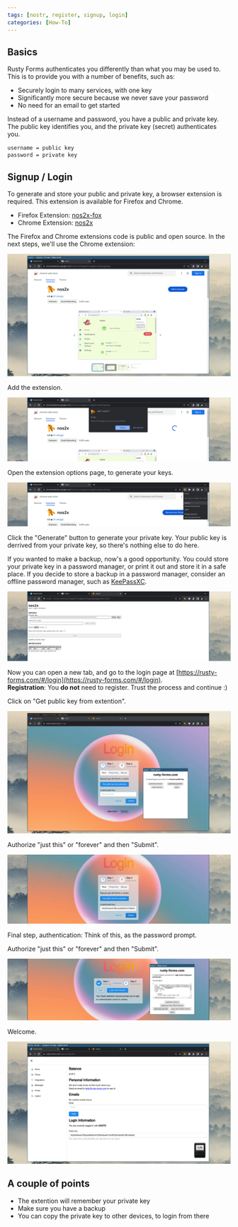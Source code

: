 ```yaml
---
tags: [nostr, register, signup, login]
categories: [How-To]
---
```


## Basics

Rusty Forms authenticates you differently than what you may be used to. This is to provide you with a number of benefits, such as:

- Securely login to many services, with one key
- Significantly more secure because we never save your password
- No need for an email to get started

Instead of a username and password, you have a public and private key. The public key identifies you, and the private key (secret) authenticates you.

```
username = public key
password = private key
```

## Signup / Login

To generate and store your public and private key, a browser extension is required. This extension is available for Firefox and Chrome.

- Firefox Extension: [nos2x-fox](https://addons.mozilla.org/en-US/firefox/addon/nos2x-fox/)
- Chrome Extension: [nos2x](https://chromewebstore.google.com/detail/nos2x/kpgefcfmnafjgpblomihpgmejjdanjjp)

The Firefox and Chrome extensions code is public and open source. In the next steps, we'll use the Chrome extension:

![](/assets/images/chrome-setup-1.png)

Add the extension.

![](/assets/images/chrome-setup-2.png)

Open the extension options page, to generate your keys.

![](/assets/images/chrome-setup-3.png)

Click the "Generate" button to generate your private key. Your public key is derrived from your private key, so there's nothing else to do here.

If you wanted to make a backup, now's a good opportunity. You could store your private key in a password manager, or print it out and store it in a safe place. If you decide to store a backup in a password manager, consider an offline password manager, such as [KeePassXC](https://keepassxc.org/).

![](/assets/images/chrome-setup-4.png)

Now you can open a new tab, and go to the login page at [https://rusty-forms.com/#/login](https://rusty-forms.com/#/login).
<br/>**Registration**: You **do not** need to register. Trust the process and continue :)

Click on "Get public key from extention".

![](/assets/images/chrome-setup-5.png)

Authorize "just this" or "forever" and then "Submit".

![](/assets/images/chrome-setup-6.png)

Final step, authentication: Think of this, as the password prompt.

Authorize "just this" or "forever" and then "Submit".

![](/assets/images/chrome-setup-7.png)

Welcome.

![](/assets/images/chrome-setup-8.png)

## A couple of points

- The extention will remember your private key
- Make sure you have a backup
- You can copy the private key to other devices, to login from there
